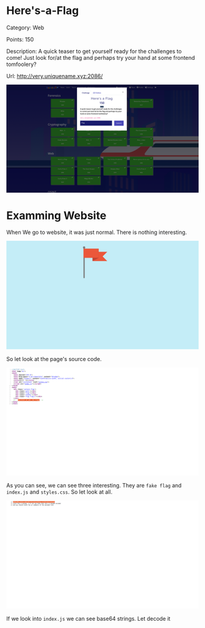 # Here's-a-Flag
 Category: Web
 
 Points: 150
 
 Description: A quick teaser to get yourself ready for the challenges to come! Just look for/at the flag and perhaps try your hand at some frontend tomfoolery?
 
 Url:  http://very.uniquename.xyz:2086/
 
![CTF](https://github.com/ComdeyOverFlow/DeconstruCTF-2021/blob/main/Here's-a-Flag/images/Screenshot%20from%202021-10-02%2011-18-37.png)

# Examming Website

When We go to website, it was just normal. There is nothing interesting.

![CTF](https://github.com/ComdeyOverFlow/DeconstruCTF-2021/blob/main/Here's-a-Flag/images/Screenshot%20from%202021-10-02%2011-19-16.png)

So let look at the page's source code.

![CTF](https://github.com/ComdeyOverFlow/DeconstruCTF-2021/blob/main/Here's-a-Flag/images/Screenshot%20from%202021-10-02%2011-19-28.png)

As you can see, we can see three interesting. They are `fake flag` and `index.js` and `styles.css`. So let look at all.

![CTF](https://github.com/ComdeyOverFlow/DeconstruCTF-2021/blob/main/Here's-a-Flag/images/Screenshot%20from%202021-10-02%2011-20-42.png)

If we look into `index.js` we can see base64 strings. Let decode it
